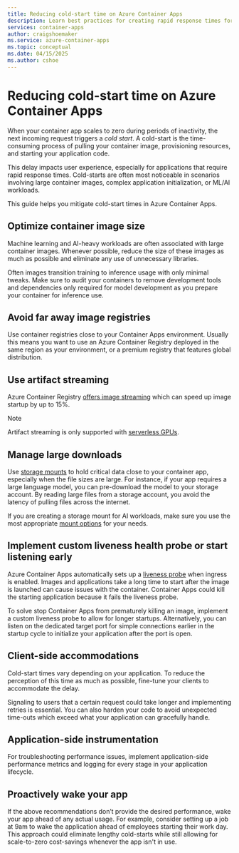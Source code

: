 ```yaml
---
title: Reducing cold-start time on Azure Container Apps
description: Learn best practices for creating rapid response times for container apps that have scaled to zero.
services: container-apps
author: craigshoemaker
ms.service: azure-container-apps
ms.topic: conceptual
ms.date: 04/15/2025
ms.author: cshoe
---
```


# Reducing cold-start time on Azure Container Apps

When your container app scales to zero during periods of inactivity, the next incoming request triggers a *cold start*. A cold-start is the time-consuming process of pulling your container image, provisioning resources, and starting your application code.

This delay impacts user experience, especially for applications that require rapid response times. Cold-starts are often most noticeable in scenarios involving large container images, complex application initialization, or ML/AI workloads.

This guide helps you mitigate cold-start times in Azure Container Apps.

## Optimize container image size

Machine learning and AI-heavy workloads are often associated with large container images. Whenever possible, reduce the size of these images as much as possible and eliminate any use of unnecessary libraries.

Often images transition training to inference usage with only minimal tweaks. Make sure to audit your containers to remove development tools and dependencies only required for model development as you prepare your container for inference use.

## Avoid far away image registries

Use container registries close to your Container Apps environment. Usually this means you want to use an Azure Container Registry deployed in the same region as your environment, or a premium registry that features global distribution.

## Use artifact streaming

Azure Container Registry [offers image streaming](/azure/container-apps/serverless-gpu-nim#enable-artifact-streaming-recommended-but-optional) which can speed up image startup by up to 15%.

> [!NOTE]
> Artifact streaming is only supported with [serverless GPUs](./gpu-serverless-overview.md).

## Manage large downloads

Use [storage mounts](storage-mounts.md) to hold critical data close to your container app, especially when the file sizes are large. For instance, if your app requires a large language model, you can pre-download the model to your storage account. By reading large files from a storage account, you avoid the latency of pulling files across the internet.

If you are creating a storage mount for AI workloads, make sure you use the most appropriate [mount options](/troubleshoot/azure/azure-kubernetes/storage/mountoptions-settings-azure-files) for your needs.

## Implement custom liveness health probe or start listening early

Azure Container Apps automatically sets up a [liveness probe](health-probes.md) when ingress is enabled. Images and applications take a long time to start after the image is launched can cause issues with the container. Container Apps could kill the starting application because it fails the liveness probe.

To solve stop Container Apps from prematurely killing an image, implement a custom liveness probe to allow for longer startups. Alternatively, you can listen on the dedicated target port for simple connections earlier in the startup cycle to initialize your application after the port is open.

## Client-side accommodations

Cold-start times vary depending on your application. To reduce the perception of this time as much as possible, fine-tune your clients to accommodate the delay.

Signaling to users that a certain request could take longer and implementing retries is essential. You can also harden your code to avoid unexpected time-outs which exceed what your application can gracefully handle.

## Application-side instrumentation

For troubleshooting performance issues, implement application-side performance metrics and logging for every stage in your application lifecycle.

## Proactively wake your app

If the above recommendations don’t provide the desired performance, wake your app ahead of any actual usage. For example, consider setting up a job at 9am to wake the application ahead of employees starting their work day. This approach could eliminate lengthy cold-starts while still allowing for scale-to-zero cost-savings whenever the app isn't in use.
 
